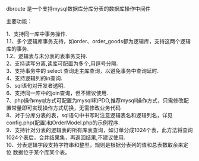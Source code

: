 dbroute 是一个支持mysql数据库分库分表的数据库操作中间件

主要功能：

1、支持同一库中事务操作.<br>
   1.1、多个逻辑库事务支持，如order、order_goods都为逻辑库，支持这两个逻辑库的事务.<br>
   1.2、逻辑表与未分表的表事务支持.<br>
2、支持读写分离,读库可配置为多个,用逗号分隔.<br>
3、支持事务中的 select 查询走主库查询，以避免事务中查询延时.<br>
4、支持逻辑列的in查询.<br>
5、sql语句对开发者透明.<br>
6、支持同一库中的join查询，但不建议使用.<br>
7、php操作myql方式可配置为mysqli和PDO,推荐mysqli操作方式，只需修改配置常量即可实现操作方式切换，无需修改业务代码<br>
8、对于分库分表的表，sql语句中书写时注意逻辑表名和逻辑列名，详见config.php(配置)和OrderModel.php的示例程序.<br>
9、支持针对分表的逻辑表的所有库表查询，如订单分成1024个表，此方法将查询1024个表后，合并结果集，再返回结果,不建议使用.<br>
10、分表逻辑字段支持字符串和整型，规则是根据分表列的值和总表数取余来定位 数据位于某个库某个表。
